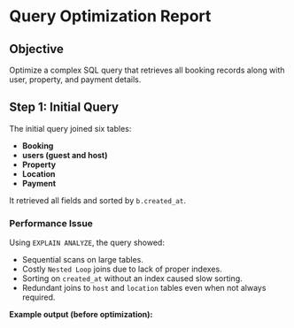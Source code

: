# Query Optimization Report

## Objective
Optimize a complex SQL query that retrieves all booking records along with user, property, and payment details.

## Step 1: Initial Query
The initial query joined six tables:
- **Booking**
- **users (guest and host)**
- **Property**
- **Location**
- **Payment**

It retrieved all fields and sorted by `b.created_at`.

### Performance Issue
Using `EXPLAIN ANALYZE`, the query showed:
- Sequential scans on large tables.
- Costly `Nested Loop` joins due to lack of proper indexes.
- Sorting on `created_at` without an index caused slow sorting.
- Redundant joins to `host` and `location` tables even when not always required.

**Example output (before optimization):**

